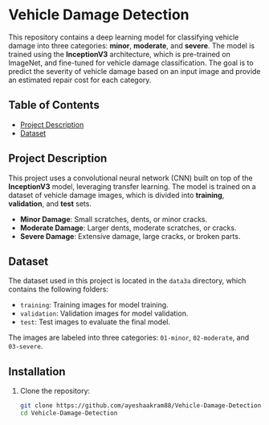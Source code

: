# Vehicle Damage Detection

This repository contains a deep learning model for classifying vehicle damage into three categories: **minor**, **moderate**, and **severe**. The model is trained using the **InceptionV3** architecture, which is pre-trained on ImageNet, and fine-tuned for vehicle damage classification. The goal is to predict the severity of vehicle damage based on an input image and provide an estimated repair cost for each category.

## Table of Contents

- [Project Description](#project-description)
- [Dataset](#dataset)


## Project Description

This project uses a convolutional neural network (CNN) built on top of the **InceptionV3** model, leveraging transfer learning. The model is trained on a dataset of vehicle damage images, which is divided into **training**, **validation**, and **test** sets.

- **Minor Damage**: Small scratches, dents, or minor cracks.
- **Moderate Damage**: Larger dents, moderate scratches, or cracks.
- **Severe Damage**: Extensive damage, large cracks, or broken parts.

## Dataset

The dataset used in this project is located in the `data3a` directory, which contains the following folders:
- `training`: Training images for model training.
- `validation`: Validation images for model validation.
- `test`: Test images to evaluate the final model.

The images are labeled into three categories: `01-minor`, `02-moderate`, and `03-severe`.

## Installation

1. Clone the repository:
   ```bash
   git clone https://github.com/ayeshaakram88/Vehicle-Damage-Detection.git
   cd Vehicle-Damage-Detection
